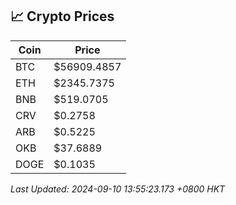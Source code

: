 ## 📈 Crypto Prices

| Coin | Price |
| ---- | ----- |
| BTC | $56909.4857 |
| ETH | $2345.7375 |
| BNB | $519.0705 |
| CRV | $0.2758 |
| ARB | $0.5225 |
| OKB | $37.6889 |
| DOGE | $0.1035 |

_Last Updated: 2024-09-10 13:55:23.173 +0800 HKT_